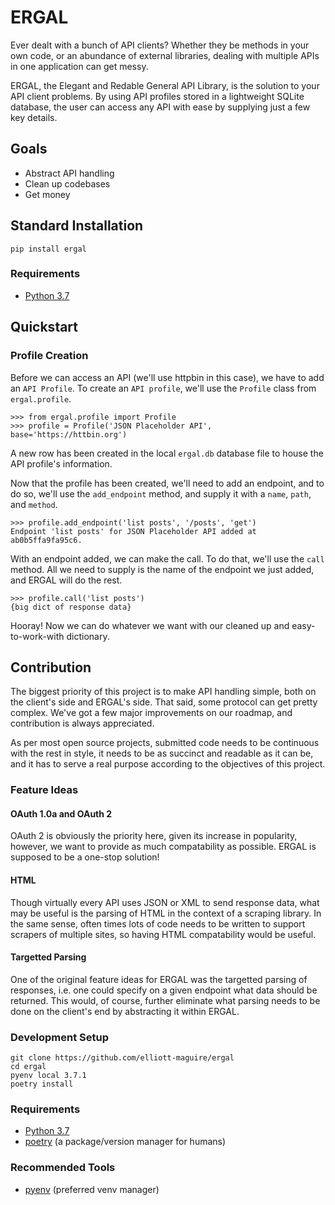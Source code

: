 ERGAL
=====

Ever dealt with a bunch of API clients? Whether they be methods in your own code, or an abundance of external libraries, dealing with multiple APIs in one application can get messy.

ERGAL, the Elegant and Redable General API Library, is the solution
to your API client problems. By using API profiles stored in a 
lightweight SQLite database, the user can access any API with ease
by supplying just a few key details.

Goals
-----

- Abstract API handling
- Clean up codebases
- Get money

Standard Installation
---------------------

    pip install ergal

### Requirements
- [Python 3.7](https://www.python.org/downloads/)

Quickstart
-----------

### Profile Creation
Before we can access an API (we'll use httpbin in this case), we have to add an `API Profile`. To create an `API profile`, we'll use the `Profile` class from `ergal.profile`.

    >>> from ergal.profile import Profile
    >>> profile = Profile('JSON Placeholder API', base='https://httbin.org')

A new row has been created in the local `ergal.db` database file to house the API profile's information.

Now that the profile has been created, we'll need to add an endpoint, and to do so, we'll use the `add_endpoint` method, and supply it with a `name`, `path`, and `method`.

    >>> profile.add_endpoint('list posts', '/posts', 'get')
    Endpoint 'list posts' for JSON Placeholder API added at ab0b5ffa9fa95c6.

With an endpoint added, we can make the call. To do that, we'll use the `call` method. All we need to supply is the name of the endpoint we just added, and ERGAL will do the rest.

    >>> profile.call('list posts')
    {big dict of response data}

Hooray! Now we can do whatever we want with our cleaned up and easy-to-work-with dictionary.


Contribution
------------

The biggest priority of this project is to make API handling simple, both on the client's side and ERGAL's side. That said, some protocol can get pretty complex. We've got a few major improvements on our roadmap, and contribution is always appreciated.

As per most open source projects, submitted code needs to be continuous with the rest in style, it needs to be as succinct and readable as it can be, and it has to serve a real purpose according to the objectives of this project.

### Feature Ideas

#### OAuth 1.0a and OAuth 2
OAuth 2 is obviously the priority here, given its increase in popularity, however, we want to provide as much compatability as possible. ERGAL is supposed to be a one-stop solution!

#### HTML
Though virtually every API uses JSON or XML to send response data, what may be useful is the parsing of HTML in the context of a scraping library. In the same sense, often times lots of code needs to be written to support scrapers of multiple sites, so having HTML compatability would be useful.

#### Targetted Parsing
One of the original feature ideas for ERGAL was the targetted parsing of responses, i.e. one could specify on a given endpoint what data should be returned. This would, of course, further eliminate what parsing needs to be done on the client's end by abstracting it within ERGAL.

### Development Setup

    git clone https://github.com/elliott-maguire/ergal
    cd ergal
    pyenv local 3.7.1
    poetry install

### Requirements
- [Python 3.7](https://www.python.org/downloads/)
- [poetry](https://github.com/sdispater/poetry) (a package/version manager for humans)

### Recommended Tools
- [pyenv](https://github.com/pyenv/pyenv) (preferred venv manager)
